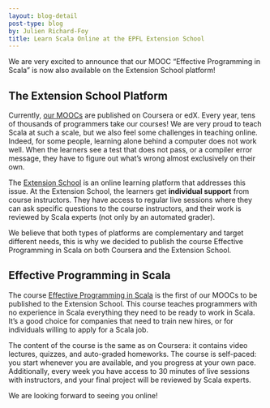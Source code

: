 ```yaml
---
layout: blog-detail
post-type: blog
by: Julien Richard-Foy
title: Learn Scala Online at the EPFL Extension School
---
```


We are very excited to announce that our MOOC “Effective Programming in 
Scala” is now also available on the Extension School platform!

## The Extension School Platform

Currently, [our MOOCs][moocs] are published on Coursera or edX. Every year, 
tens of thousands of programmers take our courses! We are very proud to teach 
Scala at such a scale, but we also feel some challenges in teaching online. 
Indeed, for some people, learning alone behind a computer does not work well. 
When the learners see a test that does not pass, or a compiler error message, they 
have to figure out what’s wrong almost exclusively on their own.

The [Extension School][exts] is an online learning platform that addresses 
this issue. At the Extension School, the learners get **individual support** 
from course instructors. They have access to regular live sessions where 
they can ask specific questions to the course instructors, and their work is 
reviewed by Scala experts (not only by an automated grader).

We believe that both types of platforms are complementary and target 
different needs, this is why we decided to publish the course Effective 
Programming in Scala on both Coursera and the Extension School.

## Effective Programming in Scala

The course [Effective Programming in Scala] is the first of our MOOCs to be 
published to the Extension School. This course teaches programmers with no 
experience in Scala everything they need to be ready to work in Scala. It’s 
a good choice for companies that need to train new hires, or for individuals 
willing to apply for a Scala job.

The content of the course is the same as on Coursera: it contains video 
lectures, quizzes, and auto-graded homeworks. The course is self-paced: you 
start whenever you are available, and you progress at your own pace. 
Additionally, every week you have access to 30 minutes of live sessions with 
instructors, and your final project will be reviewed by Scala experts.

We are looking forward to seeing you online!

[moocs]: https://docs.scala-lang.org/online-courses.html
[exts]: https://extensionschool.ch
[Effective Programming in Scala]: https://extensionschool.ch/learn/effective-programming-in-scala?utm_source=scala_lang&utm_medium=blog&utm_campaign=announcement

